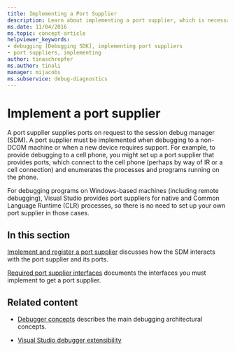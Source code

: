```yaml
---
title: Implementing a Port Supplier
description: Learn about implementing a port supplier, which is necessary when debugging to a non-DCOM machine or when a new device requires support.
ms.date: 11/04/2016
ms.topic: concept-article
helpviewer_keywords:
- debugging [Debugging SDK], implementing port suppliers
- port suppliers, implementing
author: tinaschrepfer
ms.author: tinali
manager: mijacobs
ms.subservice: debug-diagnostics
---
```

# Implement a port supplier

A port supplier supplies ports on request to the session debug manager (SDM). A port supplier must be implemented when debugging to a non-DCOM machine or when a new device requires support. For example, to provide debugging to a cell phone, you might set up a port supplier that provides ports, which connect to the cell phone (perhaps by way of IR or a cell connection) and enumerates the processes and programs running on the phone.

 For debugging programs on Windows-based machines (including remote debugging), Visual Studio provides port suppliers for native and Common Language Runtime (CLR) processes, so there is no need to set up your own port supplier in those cases.

## In this section

[Implement and register a port supplier](../../extensibility/debugger/implementing-and-registering-a-port-supplier.md) discusses how the SDM interacts with the port supplier and its ports.

 [Required port supplier interfaces](../../extensibility/debugger/required-port-supplier-interfaces.md) documents the interfaces you must implement to get a port supplier.

## Related content
- [Debugger concepts](../../extensibility/debugger/debugger-concepts.md) describes the main debugging architectural concepts.

- [Visual Studio debugger extensibility](../../extensibility/debugger/visual-studio-debugger-extensibility.md)

